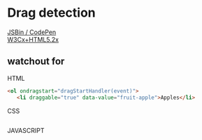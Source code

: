 # Drag detection

[JSBin / CodePen](https://codepen.io/w3devcampus/pen/MaWKZb)  
[W3Cx+HTML5.2x](https://courses.edx.org/courses/course-v1:W3Cx+HTML5.2x+3T2018/courseware/1c530fbca988429899cd827dd5a4cc8b/43e28c81dfee4cad9e148d1e544faedf/?child=first)  

## watchout for

HTML

```html
<ol ondragstart="dragStartHandler(event)">
   <li draggable="true" data-value="fruit-apple">Apples</li>
```

CSS

```CSS

```

JAVASCRIPT

```JavaScript

```